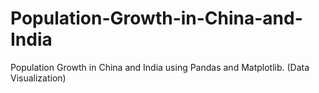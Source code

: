 # Population-Growth-in-China-and-India
Population Growth in China and India using Pandas and Matplotlib. (Data Visualization)
